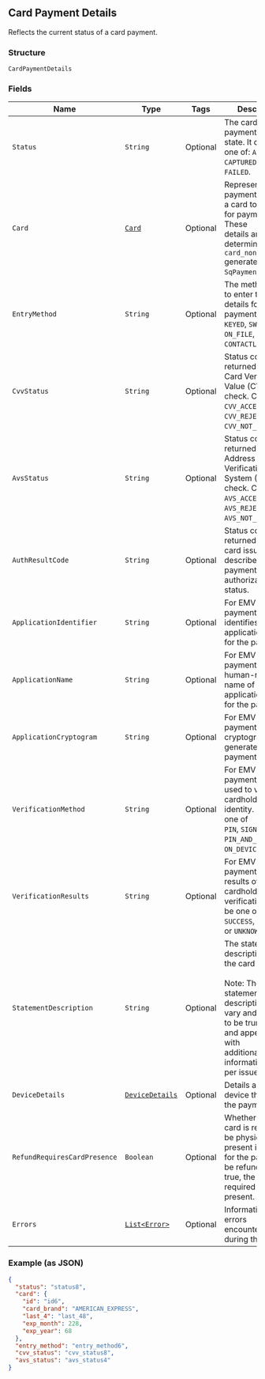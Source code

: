 ## Card Payment Details

Reflects the current status of a card payment.

### Structure

`CardPaymentDetails`

### Fields

| Name | Type | Tags | Description | Getter |
|  --- | --- | --- | --- | --- |
| `Status` | `String` | Optional | The card payment's current state. It can be one of: `AUTHORIZED`, `CAPTURED`, `VOIDED`,<br>`FAILED`. | String getStatus() |
| `Card` | [`Card`](/doc/models/card.md) | Optional | Represents the payment details of a card to be used for payments. These<br>details are determined by the `card_nonce` generated by `SqPaymentForm`. | Card getCard() |
| `EntryMethod` | `String` | Optional | The method used to enter the card's details for the payment.  Can be<br>`KEYED`, `SWIPED`, `EMV`, `ON_FILE`, or `CONTACTLESS`. | String getEntryMethod() |
| `CvvStatus` | `String` | Optional | Status code returned from the Card Verification Value (CVV) check. Can be<br>`CVV_ACCEPTED`, `CVV_REJECTED`, `CVV_NOT_CHECKED`. | String getCvvStatus() |
| `AvsStatus` | `String` | Optional | Status code returned from the Address Verification System (AVS) check. Can be<br>`AVS_ACCEPTED`, `AVS_REJECTED`, `AVS_NOT_CHECKED`. | String getAvsStatus() |
| `AuthResultCode` | `String` | Optional | Status code returned by the card issuer that describes the payment's<br>authorization status. | String getAuthResultCode() |
| `ApplicationIdentifier` | `String` | Optional | For EMV payments, identifies the EMV application used for the payment. | String getApplicationIdentifier() |
| `ApplicationName` | `String` | Optional | For EMV payments, the human-readable name of the EMV application used for the payment. | String getApplicationName() |
| `ApplicationCryptogram` | `String` | Optional | For EMV payments, the cryptogram generated for the payment. | String getApplicationCryptogram() |
| `VerificationMethod` | `String` | Optional | For EMV payments, method used to verify the cardholder's identity.  Can be one of<br>`PIN`, `SIGNATURE`, `PIN_AND_SIGNATURE`, `ON_DEVICE`, or `NONE`. | String getVerificationMethod() |
| `VerificationResults` | `String` | Optional | For EMV payments, the results of the cardholder verification.  Can be one of<br>`SUCCESS`, `FAILURE`, or `UNKNOWN`. | String getVerificationResults() |
| `StatementDescription` | `String` | Optional | The statement description sent to the card networks.<br><br>Note: The actual statement description will vary and is likely to be truncated and appended with<br>additional information on a per issuer basis. | String getStatementDescription() |
| `DeviceDetails` | [`DeviceDetails`](/doc/models/device-details.md) | Optional | Details about the device that took the payment. | DeviceDetails getDeviceDetails() |
| `RefundRequiresCardPresence` | `Boolean` | Optional | Whether or not the card is required to be physically present in order for the payment to<br>be refunded.  If true, the card is required to be present. | Boolean getRefundRequiresCardPresence() |
| `Errors` | [`List<Error>`](/doc/models/error.md) | Optional | Information on errors encountered during the request. | List<Error> getErrors() |

### Example (as JSON)

```json
{
  "status": "status8",
  "card": {
    "id": "id6",
    "card_brand": "AMERICAN_EXPRESS",
    "last_4": "last_48",
    "exp_month": 228,
    "exp_year": 68
  },
  "entry_method": "entry_method6",
  "cvv_status": "cvv_status8",
  "avs_status": "avs_status4"
}
```

